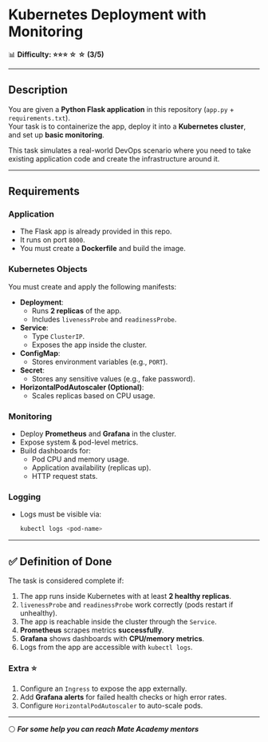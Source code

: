 # Kubernetes Deployment with Monitoring

📊 **Difficulty: ⭐⭐⭐ ☆ ☆ (3/5)**  

---

## Description
You are given a **Python Flask application** in this repository (`app.py` + `requirements.txt`).  
Your task is to containerize the app, deploy it into a **Kubernetes cluster**, and set up **basic monitoring**.  

This task simulates a real-world DevOps scenario where you need to take existing application code and create the infrastructure around it.

---

## Requirements

### Application
- The Flask app is already provided in this repo.
- It runs on port `8000`.
- You must create a **Dockerfile** and build the image.

### Kubernetes Objects
You must create and apply the following manifests:
- **Deployment**: 
  - Runs **2 replicas** of the app.  
  - Includes `livenessProbe` and `readinessProbe`.  
- **Service**: 
  - Type `ClusterIP`.  
  - Exposes the app inside the cluster.  
- **ConfigMap**: 
  - Stores environment variables (e.g., `PORT`).  
- **Secret**: 
  - Stores any sensitive values (e.g., fake password).  
- **HorizontalPodAutoscaler (Optional)**: 
  - Scales replicas based on CPU usage.

### Monitoring
- Deploy **Prometheus** and **Grafana** in the cluster.  
- Expose system & pod-level metrics.  
- Build dashboards for:
  - Pod CPU and memory usage.  
  - Application availability (replicas up).  
  - HTTP request stats.  

### Logging
- Logs must be visible via:
  ```bash
  kubectl logs <pod-name>

---

## ✅ Definition of Done

The task is considered complete if:

1. The app runs inside Kubernetes with at least **2 healthy replicas**.
2. `livenessProbe` and `readinessProbe` work correctly (pods restart if unhealthy).
3. The app is reachable inside the cluster through the `Service`.
4. **Prometheus** scrapes metrics **successfully**.
5. **Grafana** shows dashboards with **CPU/memory metrics**.
6. Logs from the app are accessible with `kubectl logs`.

### Extra ⭐

1. Configure an `Ingress` to expose the app externally.
2. Add **Grafana alerts** for failed health checks or high error rates.
3. Configure `HorizontalPodAutoscaler` to auto-scale pods.
---

⚪ **_For some help you can reach Mate Academy mentors_**

